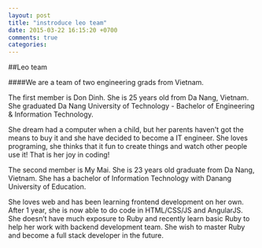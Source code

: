 ```yaml
---
layout: post
title: "instroduce leo team"
date: 2015-03-22 16:15:20 +0700
comments: true
categories: 
---
```


##Leo team

####We are a team of two engineering grads from Vietnam.

The first member is Don Dinh. She is 25 years old from Da Nang, Vietnam. She graduated Da Nang University of Technology - Bachelor of Engineering & Information Technology.

She dream had a computer when a child, but her parents haven't got the means to buy it and she have decided to become a IT engineer. She loves programing, she thinks that it fun to create things and watch other people use it! That is her joy in coding!

The second member is My Mai. She is 23 years old graduate from Da Nang, Vietnam. She has a bachelor of Information Technology with Danang University of Education.

She loves web and has been learning frontend development on her own. After 1 year, she is now able to do code in HTML/CSS/JS and AngularJS. She doesn’t have much exposure to Ruby and recently learn basic Ruby to help her work with backend development team. She wish to master Ruby and become a full stack developer in the future.